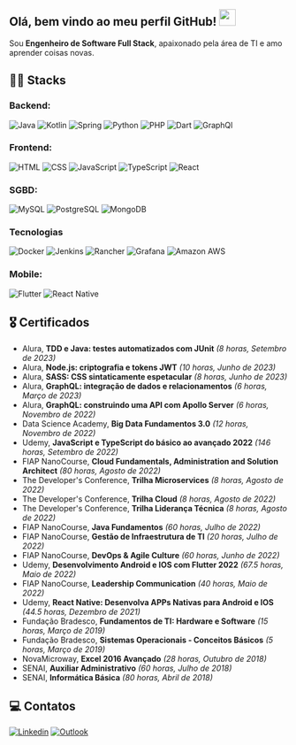 ## Olá, bem vindo ao meu perfil GitHub! <img src="https://raw.githubusercontent.com/iampavangandhi/iampavangandhi/master/gifs/Hi.gif" width="30px">

Sou **Engenheiro de Software Full Stack**, apaixonado pela área de TI e amo aprender coisas novas.

## 👨‍💻 Stacks
### Backend:
![Java](https://img.shields.io/badge/Java-ED8B00?style=for-the-badge&logo=java&logoColor=white)
![Kotlin](https://img.shields.io/badge/Kotlin-0095D5?&style=for-the-badge&logo=kotlin&logoColor=white)
![Spring](https://img.shields.io/badge/Spring-6DB33F?style=for-the-badge&logo=spring&logoColor=white)
![Python](https://img.shields.io/badge/Python-3776AB?style=for-the-badge&logo=python&logoColor=white)
![PHP](https://img.shields.io/badge/PHP-777BB4?style=for-the-badge&logo=php&logoColor=white)
![Dart](https://img.shields.io/badge/Dart-0175C2?style=for-the-badge&logo=dart&logoColor=white)
![GraphQl](https://img.shields.io/badge/GraphQl-E10098?style=for-the-badge&logo=graphql&logoColor=white)

### Frontend:
![HTML](https://img.shields.io/badge/HTML-239120?style=for-the-badge&logo=html5&logoColor=white)
![CSS](https://img.shields.io/badge/CSS-239120?&style=for-the-badge&logo=css3&logoColor=white)
![JavaScript](https://img.shields.io/badge/JavaScript-F7DF1E?style=for-the-badge&logo=javascript&logoColor=black)
![TypeScript](https://img.shields.io/badge/TypeScript-007ACC?style=for-the-badge&logo=typescript&logoColor=white)
![React](https://img.shields.io/badge/React-20232A?style=for-the-badge&logo=react&logoColor=61DAFB)

### SGBD:
![MySQL](https://img.shields.io/badge/MySQL-00000F?style=for-the-badge&logo=mysql&logoColor=white)
![PostgreSQL](https://img.shields.io/badge/PostgreSQL-316192?style=for-the-badge&logo=postgresql&logoColor=white)
![MongoDB](https://img.shields.io/badge/MongoDB-4EA94B?style=for-the-badge&logo=mongodb&logoColor=white)

### Tecnologias
![Docker](https://img.shields.io/badge/Docker-2CA5E0?style=for-the-badge&logo=docker&logoColor=white)
![Jenkins](https://img.shields.io/badge/Jenkins-D24939?style=for-the-badge&logo=Jenkins&logoColor=white)
![Rancher](https://img.shields.io/badge/Rancher-0075A8?style=for-the-badge&logo=rancher&logoColor=white)
![Grafana](https://img.shields.io/badge/Grafana-F2F4F9?style=for-the-badge&logo=grafana&logoColor=orange&labelColor=F2F4F9)
![Amazon AWS](https://img.shields.io/badge/Amazon_AWS-FF9900?style=for-the-badge&logo=amazonaws&logoColor=white)

### Mobile:
![Flutter](https://img.shields.io/badge/Flutter-02569B?style=for-the-badge&logo=flutter&logoColor=white)
![React Native](https://img.shields.io/badge/React_Native-20232A?style=for-the-badge&logo=react&logoColor=61DAFB)


## 🎖️ Certificados
* Alura, **TDD e Java: testes automatizados com JUnit** *(8 horas, Setembro de 2023)*
* Alura, **Node.js: criptografia e tokens JWT** *(10 horas, Junho de 2023)*
* Alura, **SASS: CSS sintaticamente espetacular** *(8 horas, Junho de 2023)*
* Alura, **GraphQL: integração de dados e relacionamentos** *(6 horas, Março de 2023)*
* Alura, **GraphQL: construindo uma API com Apollo Server** *(6 horas, Novembro de 2022)*
* Data Science Academy, **Big Data Fundamentos 3.0** *(12 horas, Novembro de 2022)*
* Udemy, **JavaScript e TypeScript do básico ao avançado 2022** *(146 horas, Setembro de 2022)*
* FIAP NanoCourse, **Cloud Fundamentals, Administration and Solution Architect** *(80 horas, Agosto de 2022)*
* The Developer's Conference, **Trilha Microservices** *(8 horas, Agosto de 2022)*
* The Developer's Conference, **Trilha Cloud** *(8 horas, Agosto de 2022)*
* The Developer's Conference, **Trilha Liderança Técnica** *(8 horas, Agosto de 2022)*
* FIAP NanoCourse,  **Java Fundamentos** *(60 horas, Julho de 2022)*
* FIAP NanoCourse, **Gestão de Infraestrutura de TI** *(20 horas, Julho de 2022)*
* FIAP NanoCourse, **DevOps & Agile Culture** *(60 horas, Junho de 2022)*
* Udemy, **Desenvolvimento Android e IOS com Flutter 2022** *(67.5 horas, Maio de 2022)*
* FIAP NanoCourse, **Leadership Communication** *(40 horas, Maio de 2022)*
* Udemy, **React Native: Desenvolva APPs Nativas para Android e IOS** *(44.5 horas, Dezembro de 2021)*
* Fundação Bradesco, **Fundamentos de TI: Hardware e Software** *(15 horas, Março de 2019)*
* Fundação Bradesco, **Sistemas Operacionais - Conceitos Básicos** *(5 horas, Março de 2019)*
* NovaMicroway, **Excel 2016 Avançado** *(28 horas, Outubro de 2018)*
* SENAI, **Auxiliar Administrativo** *(60 horas, Julho de 2018)*
* SENAI, **Informática Básica** *(80 horas, Abril de 2018)*

## 💻 Contatos
[![Linkedin](https://img.shields.io/badge/Linkedin-0e76a8?style=for-the-badge&logo=linkedin&logoColor=white)](https://www.linkedin.com/in/vitor-sb/)
[![Outlook](https://img.shields.io/badge/Microsoft_Outlook-0078D4?style=for-the-badge&logo=microsoft-outlook&logoColor=white)](mailto:dev.vitor.santos@outlook.com)
